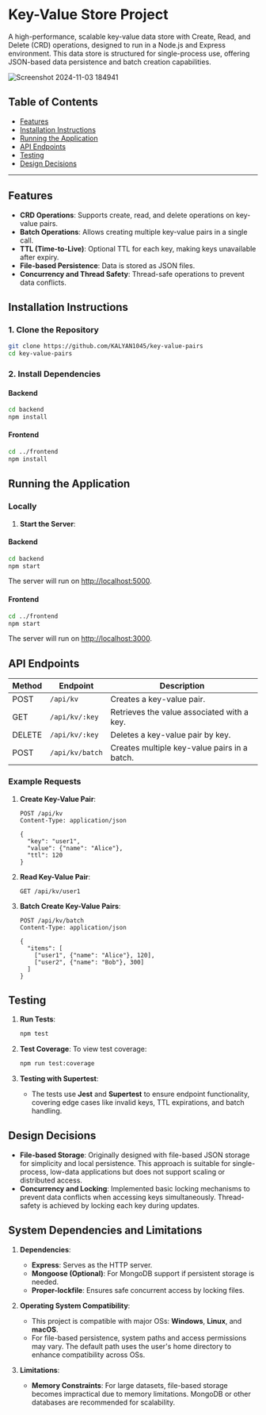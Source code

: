 # Key-Value Store Project

A high-performance, scalable key-value data store with Create, Read, and Delete (CRD) operations, designed to run in a Node.js and Express environment. This data store is structured for single-process use, offering JSON-based data persistence and batch creation capabilities.

![Screenshot 2024-11-03 184941](https://github.com/user-attachments/assets/b5f29318-3c03-4219-8adf-0961b49d0416)



## Table of Contents
- [Features](#features)
- [Installation Instructions](#installation-instructions)
- [Running the Application](#running-the-application)
- [API Endpoints](#api-endpoints)
- [Testing](#testing)
- [Design Decisions](#design-decisions)

---

## Features
- **CRD Operations**: Supports create, read, and delete operations on key-value pairs.
- **Batch Operations**: Allows creating multiple key-value pairs in a single call.
- **TTL (Time-to-Live)**: Optional TTL for each key, making keys unavailable after expiry.
- **File-based Persistence**: Data is stored as JSON files.
- **Concurrency and Thread Safety**: Thread-safe operations to prevent data conflicts.

## **Installation Instructions**

### 1. **Clone the Repository**

```bash
git clone https://github.com/KALYAN1045/key-value-pairs
cd key-value-pairs
```

### 2. **Install Dependencies**

#### **Backend**

```bash
cd backend
npm install
```

#### **Frontend**

```bash
cd ../frontend
npm install
```


## Running the Application

### Locally

1. **Start the Server**:

#### **Backend**

```bash
cd backend
npm start
```
The server will run on [http://localhost:5000](http://localhost:5000).
 
#### **Frontend**

```bash
cd ../frontend
npm start
```

The server will run on [http://localhost:3000](http://localhost:3000).
  

## API Endpoints

| Method | Endpoint               | Description                                  |
| ------ | -----------------------| -------------------------------------------- |
| POST   | `/api/kv`              | Creates a key-value pair.                    |
| GET    | `/api/kv/:key`         | Retrieves the value associated with a key.   |
| DELETE | `/api/kv/:key`         | Deletes a key-value pair by key.             |
| POST   | `/api/kv/batch`        | Creates multiple key-value pairs in a batch. |

### Example Requests

1. **Create Key-Value Pair**:

    ```http
    POST /api/kv
    Content-Type: application/json

    {
      "key": "user1",
      "value": {"name": "Alice"},
      "ttl": 120
    }
    ```

2. **Read Key-Value Pair**:

    ```http
    GET /api/kv/user1
    ```

3. **Batch Create Key-Value Pairs**:

    ```http
    POST /api/kv/batch
    Content-Type: application/json

    {
      "items": [
        ["user1", {"name": "Alice"}, 120],
        ["user2", {"name": "Bob"}, 300]
      ]
    }
    ```

## Testing

1. **Run Tests**:

    ```bash
    npm test
    ```

2. **Test Coverage**:
   To view test coverage:

    ```bash
    npm run test:coverage
    ```

3. **Testing with Supertest**:
   - The tests use **Jest** and **Supertest** to ensure endpoint functionality, covering edge cases like invalid keys, TTL expirations, and batch handling.

## Design Decisions

- **File-based Storage**: Originally designed with file-based JSON storage for simplicity and local persistence. This approach is suitable for single-process, low-data applications but does not support scaling or distributed access.
- **Concurrency and Locking**: Implemented basic locking mechanisms to prevent data conflicts when accessing keys simultaneously. Thread-safety is achieved by locking each key during updates.

## System Dependencies and Limitations

1. **Dependencies**:
   - **Express**: Serves as the HTTP server.
   - **Mongoose (Optional)**: For MongoDB support if persistent storage is needed.
   - **Proper-lockfile**: Ensures safe concurrent access by locking files.

2. **Operating System Compatibility**:
   - This project is compatible with major OSs: **Windows**, **Linux**, and **macOS**.
   - For file-based persistence, system paths and access permissions may vary. The default path uses the user's home directory to enhance compatibility across OSs.

3. **Limitations**:
   - **Memory Constraints**: For large datasets, file-based storage becomes impractical due to memory limitations. MongoDB or other databases are recommended for scalability.
